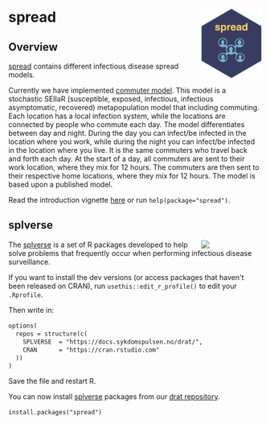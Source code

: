 # spread <a href="https://docs.sykdomspulsen.no/spread"><img src="man/figures/logo.png" align="right" width="120" /></a>

## Overview 

[spread](https://docs.sykdomspulsen.no/spread) contains different infectious disease spread models.

Currently we have implemented [commuter model](https://docs.sykdomspulsen.no/spread/articles/commuter_model.html). This model is a stochastic SEIIaR (susceptible, exposed, infectious, infectious asymptomatic, recovered) metapopulation model that including commuting. Each location has a local infection system, while the locations are connected by people who commute each day. The model differentiates between day and night. During the day you can infect/be infected in the location where you work, while during the night you can infect/be infected in the location where you live. It is the same commuters who travel back and forth each day. At the start of a day, all commuters are sent to their work location, where they mix for 12 hours. The commuters are then sent to their respective home locations, where they mix for 12 hours. The model is based upon a published model.

Read the introduction vignette [here](https://docs.sykdomspulsen.no/spread/articles/commuter_model.html) or run `help(package="spread")`.

## splverse

<a href="https://docs.sykdomspulsen.no/packages"><img src="https://docs.sykdomspulsen.no/packages/splverse.png" align="right" width="120" /></a>

The [splverse](https://docs.sykdomspulsen.no/packages) is a set of R packages developed to help solve problems that frequently occur when performing infectious disease surveillance.

If you want to install the dev versions (or access packages that haven't been released on CRAN), run `usethis::edit_r_profile()` to edit your `.Rprofile`. 

Then write in:

```
options(
  repos = structure(c(
    SPLVERSE  = "https://docs.sykdomspulsen.no/drat/",
    CRAN      = "https://cran.rstudio.com"
  ))
)
```

Save the file and restart R.

You can now install [splverse](https://docs.sykdomspulsen.no/packages) packages from our [drat repository](https://docs.sykdomspulsen.no/drat).

```
install.packages("spread")
```

